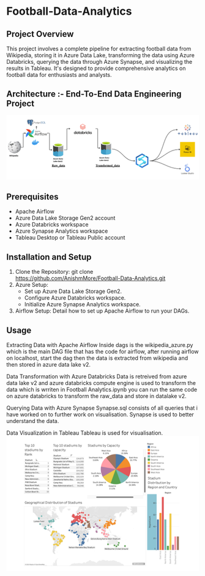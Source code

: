 # Football-Data-Analytics

## Project Overview
This project involves a complete pipeline for extracting football data from Wikipedia, storing it in Azure Data Lake, transforming the data using Azure Databricks, querying the data through Azure Synapse, and visualizing the results in Tableau. It's designed to provide comprehensive analytics on football data for enthusiasts and analysts.

## Architecture :- End-To-End Data Engineering Project
![Stadium](https://github.com/AnishmMore/Football-Data-Analytics/blob/main/end-to-end-architecture.png)


## Prerequisites
- Apache Airflow
- Azure Data Lake Storage Gen2 account
- Azure Databricks workspace
- Azure Synapse Analytics workspace
- Tableau Desktop or Tableau Public account

## Installation and Setup
1. Clone the Repository: git clone https://github.com/AnishmMore/Football-Data-Analytics.git
2. Azure Setup:
    - Set up Azure Data Lake Storage Gen2.
    - Configure Azure Databricks workspace.
    - Initialize Azure Synapse Analytics workspace.
3. Airflow Setup: Detail how to set up Apache Airflow to run your DAGs.

## Usage
Extracting Data with Apache Airflow
  Inside dags is the wikipedia_azure.py which is the main DAG file that has the code for airflow, after running airflow on localhost, start the dag then the data is extracted from wikipedia and then stored in azure data lake v2.

Data Transformation with Azure Databricks
  Data is retreived from azure data lake v2 and azure databricks compute engine is used to transform the data which is wrriten in Football Analytics.ipynb you can run the same code on azure databricks to transform the raw_data and store in datalake v2.

Querying Data with Azure Synapse
  Synapse.sql consists of all queries that i have worked on to further work on visualisation. Synapse is used to better understand the data.

Data Visualization in Tableau
  Tableau is used for visualisation. 
  ![Tableau](https://github.com/AnishmMore/Football-Data-Analytics/blob/main/tableau_visualisation.png)
  
